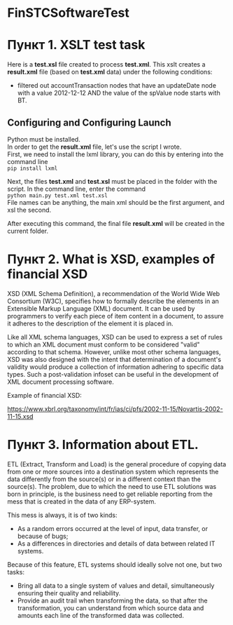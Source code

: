 # FinSTCSoftwareTest

# Пункт 1. XSLT test task

Here is a **test.xsl** file created to process **test.xml**. This xslt creates a **result.xml** file (based on **test.xml** data) under the following conditions:  
* filtered out accountTransaction nodes that have an updateDate node with a value 2012-12-12 AND the value of the spValue node starts with BT.

## Configuring and Configuring Launch

Python must be installed.  
In order to get the **result.xml** file, let's use the script I wrote.  
First, we need to install the lxml library, you can do this by entering into the command line  
`pip install lxml`  

Next, the files **test.xml** and **test.xsl** must be placed in the folder with the script. In the command line, enter the command  
`python main.py test.xml test.xsl`  
File names can be anything, the main xml should be the first argument, and xsl the second.  

After executing this command, the final file **result.xml** will be created in the current folder.  

# Пункт 2. What is XSD, examples of financial XSD

XSD (XML Schema Definition), a recommendation of the World Wide Web Consortium (W3C), specifies how to formally describe the elements in an Extensible Markup Language (XML) document. It can be used by programmers to verify each piece of item content in a document, to assure it adheres to the description of the element it is placed in.

Like all XML schema languages, XSD can be used to express a set of rules to which an XML document must conform to be considered "valid" according to that schema. However, unlike most other schema languages, XSD was also designed with the intent that determination of a document's validity would produce a collection of information adhering to specific data types. Such a post-validation infoset can be useful in the development of XML document processing software.

Example of financial XSD:

<https://www.xbrl.org/taxonomy/int/fr/ias/ci/pfs/2002-11-15/Novartis-2002-11-15.xsd>

# Пункт 3. Information about ETL.

ETL (Extract, Transform and Load) is the general procedure of copying data from one or more sources into a destination system which represents the data differently from the source(s) or in a different context than the source(s).
The problem, due to which the need to use ETL solutions was born in principle, is the business need to get reliable reporting from the mess that is created in the data of any ERP-system.

This mess is always, it is of two kinds:
* As a random errors occurred at the level of input, data transfer, or because of bugs;
* As a differences in directories and details of data between related IT systems.

Because of this feature, ETL systems should ideally solve not one, but two tasks:

* Bring all data to a single system of values and detail, simultaneously ensuring their quality and reliability.
* Provide an audit trail when transforming the data, so that after the transformation, you can understand from which source data and amounts each line of the transformed data was collected.

